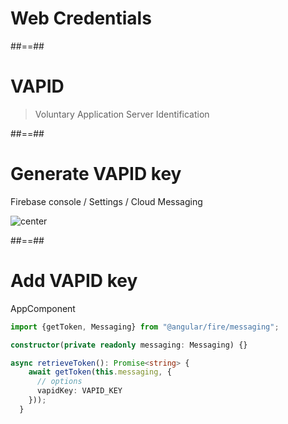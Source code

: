 <!-- .slide: class="transition bg-pink" -->

# Web Credentials

##==##

# VAPID

> Voluntary Application Server Identification

##==##

# Generate VAPID key

Firebase console / Settings / Cloud Messaging

![center](./assets/images/setup/web-credentials.png)

##==##

# Add VAPID key

AppComponent
<!-- .slide: class="with-code" -->

```typescript [8]
import {getToken, Messaging} from "@angular/fire/messaging";

constructor(private readonly messaging: Messaging) {}

async retrieveToken(): Promise<string> {
    await getToken(this.messaging, {
      // options
      vapidKey: VAPID_KEY
    }));
  }
```
<!-- .element class="big-code" -->
